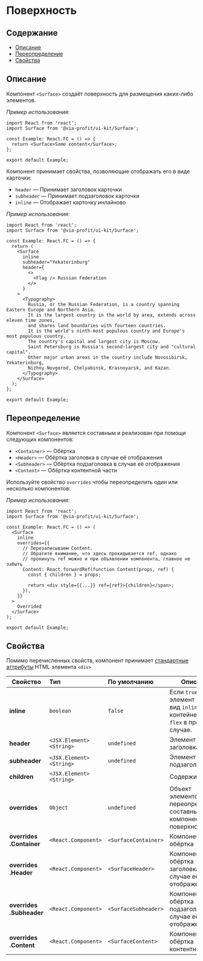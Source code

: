# Поверхность

## Содержание

- [Описание](#описание)
- [Переопределение](#переопределение)
- [Свойства](#свойства)

## Описание

Компонент `<Surface>` создаёт поверхность для размещения каких-либо элементов.

_Пример использования:_

```tsx
import React from 'react';
import Surface from '@via-profit/ui-kit/Surface';

const Example: React.FC = () => {
  return <Surface>Some content</Surface>;
};

export default Example;
```

<ExampleSurfaceBasic />

Компонент принимает свойства, позволяющие отображать его в виде карточки:

- `header` — Принимает заголовок карточки
- `subheader` — Принимает подзаголовок карточки
- `inline` — Отображает карточку инлайново

_Пример использования:_

```tsx
import React from 'react';
import Surface from '@via-profit/ui-kit/Surface';

const Example: React.FC = () => {
  return (
    <Surface
      inline
      subheader="Yekaterinburg"
      header={
        <>
          <Flag /> Russian Federation
        </>
      }
    >
      <Typography>
        Russia, or the Russian Federation, is a country spanning Eastern Europe and Northern Asia.
        It is the largest country in the world by area, extends across eleven time zones,
        and shares land boundaries with fourteen countries.
        It is the world's ninth-most populous country and Europe's most populous country.
        The country's capital and largest city is Moscow.
        Saint Petersburg is Russia's second-largest city and "cultural capital".
        Other major urban areas in the country include Novosibirsk, Yekaterinburg,
        Nizhny Novgorod, Chelyabinsk, Krasnoyarsk, and Kazan.
      </Typography>
    </Surface>
  );
};

export default Example;
```

<ExampleSurfaceCard />

## Переопределение

Компонент `<Surface>` является составным и реализован при помощи следующих компонентов:

- `<Container>` — Обёртка
- `<Header>` — Обёртка заголовка в случае её отображения
- `<Subheader>` — Обёртка подзаголовка в случае её отображения
- `<Content>` — Обёртка контентной части

Используйте свойство `overrides` чтобы переопределить один или несколько компонентов:

_Пример использования:_

```tsx
import React from 'react';
import Surface from '@via-profit/ui-kit/Surface';

const Example: React.FC = () => (
  <Surface
    inline
    overrides={{
      // Перезаписываем Content.
      // Обратите внимание, что здесь прокидывается ref, однако
      // прокинуть ref можно и при объявлении компонента, главное не забыть
      Content: React.forwardRef(function Content(props, ref) {
        const { children } = props;

        return <div style={{...}} ref={ref}>{children}</span>;
      }),
    }}
  >
    Overrided
  </Surface>
);

export default Example;
```

<ExampleSurfaceOverrides />

## Свойства

Помимо перечисленных свойств, компонент принимает [стандартные аттрибуты](https://developer.mozilla.org/ru/docs/Web/HTML/Element/div#атрибуты) HTML элемента `<div>`

| Свойство                 | Тип                        | По умолчанию         | Описание                                                                                 |
| ------------------------ | :------------------------- | :------------------- | ---------------------------------------------------------------------------------------- |
| **inline**               | `boolean`                  | `false`              | Если `true`, то элемент примет вид `inline-flex` контейнера и `flex` в противном случае. |
| **header**               | `<JSX.Element>` `<String>` | `undefined`          | Элемент заголовка                                                                        |
| **subheader**            | `<JSX.Element>` `<String>` | `undefined`          | Элемент подзаголовка                                                                     |
| **children**             | `<JSX.Element>` `<String>` |                      | Содержимое                                                                               |
| **overrides**            | `Object`                   | `undefined`          | Объект элементов для переопределения составных компонентов поверхности                   |
| **overrides .Container** | `<React.Component>`        | `<SurfaceContainer>` | Компонент обёртка                                                                        |
| **overrides .Header**    | `<React.Component>`        | `<SurfaceHeader>`    | Компонент обёртка заголовка в случае её отображения                                      |
| **overrides .Subheader** | `<React.Component>`        | `<SurfaceSubheader>` | Компонент обёртка подзаголовка в случае её отображения                                   |
| **overrides .Content**   | `<React.Component>`        | `<SurfaceContent>`   | Компонент обёртка контентной части                                                       |
